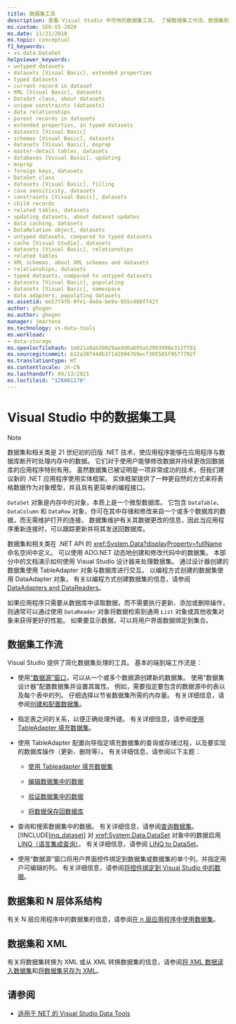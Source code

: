 ```yaml
---
title: 数据集工具
description: 查看 Visual Studio 中可用的数据集工具。 了解数据集工作流、数据集和 N 层体系结构，以及数据集和 XML。
ms.custom: SEO-VS-2020
ms.date: 11/21/2018
ms.topic: conceptual
f1_keywords:
- vs.data.DataSet
helpviewer_keywords:
- untyped datasets
- datasets [Visual Basic], extended properties
- typed datasets
- current record in dataset
- XML [Visual Basic], datasets
- DataSet class, about datasets
- unique constraints (datasets)
- data relationships
- parent records in datasets
- extended properties, in typed datasets
- datasets [Visual Basic]
- schemas [Visual Basic], datasets
- datasets [Visual Basic], msprop
- master-detail tables, datasets
- databases [Visual Basic], updating
- msprop
- foreign keys, datasets
- DataSet class
- datasets [Visual Basic], filling
- case sensitivity, datasets
- constraints [Visual Basic], datasets
- child records
- related tables, datasets
- updating datasets, about dataset updates
- data caching, datasets
- DataRelation object, datasets
- untyped datasets, compared to typed datasets
- cache [Visual Studio], datasets
- datasets [Visual Basic], relationships
- related tables
- XML schemas, about XML schemas and datasets
- relationships, datasets
- typed datasets, compared to untyped datasets
- datasets [Visual Basic], populating
- datasets [Visual Basic], namespace
- data adapters, populating datasets
ms.assetid: ee57f4f6-9fe1-4e0a-be9a-955c486ff427
author: ghogen
ms.author: ghogen
manager: jmartens
ms.technology: vs-data-tools
ms.workload:
- data-storage
ms.openlocfilehash: 1e021a8ab30829aedd0a695a53993998e312ff81
ms.sourcegitcommit: b12a38744db371d2894769ecf305585f9577792f
ms.translationtype: HT
ms.contentlocale: zh-CN
ms.lasthandoff: 09/13/2021
ms.locfileid: "126601170"
---
```

# <a name="dataset-tools-in-visual-studio"></a>Visual Studio 中的数据集工具

> [!NOTE]
> 数据集和相关类是 21 世纪初的旧版 .NET 技术，使应用程序能够在应用程序与数据库断开时处理内存中的数据。 它们对于使用户能够修改数据并持续更改回数据库的应用程序特别有用。 虽然数据集已被证明是一项非常成功的技术，但我们建议新的 .NET 应用程序使用实体框架。 实体框架提供了一种更自然的方式来将表格数据作为对象模型，并且具有更简单的编程接口。

`DataSet` 对象是内存中的对象，本质上是一个微型数据库。 它包含 `DataTable`、`DataColumn` 和 `DataRow` 对象，你可在其中存储和修改来自一个或多个数据库的数据，而无需维护打开的连接。 数据集维护有关其数据更改的信息，因此当应用程序重新连接时，可以跟踪更新并将其发送回数据库。

数据集和相关类在 .NET API 的 <xref:System.Data?displayProperty=fullName> 命名空间中定义。 可以使用 ADO.NET 动态地创建和修改代码中的数据集。 本部分中的文档演示如何使用 Visual Studio 设计器来处理数据集。 通过设计器创建的数据集使用 TableAdapter 对象与数据库进行交互。 以编程方式创建的数据集使用 DataAdapter 对象。 有关以编程方式创建数据集的信息，请参阅 [DataAdapters and DataReaders](/dotnet/framework/data/adonet/dataadapters-and-datareaders)。

如果应用程序只需要从数据库中读取数据，而不需要执行更新、添加或删除操作，则通常可以通过使用 `DataReader` 对象将数据检索到通用 `List` 对象或其他收集对象来获得更好的性能。 如果要显示数据，可以将用户界面数据绑定到集合。

## <a name="dataset-workflow"></a>数据集工作流

Visual Studio 提供了简化数据集处理的工具。 基本的端到端工作流是：

- 使用[“数据源”窗口](add-new-data-sources.md#data-sources-window)，可以从一个或多个数据源创建新的数据集。 使用“数据集设计器”配置数据集并设置其属性。 例如，需要指定要包含的数据源中的表以及每个表中的列。 仔细选择以节省数据集所需的内存量。 有关详细信息，请参阅[创建和配置数据集](../data-tools/create-and-configure-datasets-in-visual-studio.md)。

- 指定表之间的关系，以便正确处理外键。 有关详细信息，请参阅[使用 TableAdapter 填充数据集](../data-tools/fill-datasets-by-using-tableadapters.md)。

- 使用 TableAdapter 配置向导指定填充数据集的查询或存储过程，以及要实现的数据库操作（更新、删除等）。 有关详细信息，请参阅以下主题：

  - [使用 Tableadapter 填充数据集](../data-tools/fill-datasets-by-using-tableadapters.md)

  - [编辑数据集中的数据](../data-tools/edit-data-in-datasets.md)

  - [验证数据集中的数据](../data-tools/validate-data-in-datasets.md)

  - [将数据保存回数据库](../data-tools/save-data-back-to-the-database.md)

- 查询和搜索数据集中的数据。 有关详细信息，请参阅[查询数据集](../data-tools/query-datasets.md)。 [!INCLUDE[linq_dataset](../data-tools/includes/linq_dataset_md.md)] 对 <xref:System.Data.DataSet> 对象中的数据启用 [LINQ（语言集成查询）](/dotnet/csharp/linq/)。 有关详细信息，请参阅 [LINQ to DataSet](/dotnet/framework/data/adonet/linq-to-dataset)。

- 使用“数据源”窗口将用户界面控件绑定到数据集或数据集的单个列，并指定用户可编辑的列。 有关详细信息，请参阅[将控件绑定到 Visual Studio 中的数据](../data-tools/bind-controls-to-data-in-visual-studio.md)。

## <a name="datasets-and-n-tier-architecture"></a>数据集和 N 层体系结构

有关 N 层应用程序中的数据集的信息，请参阅[在 n 层应用程序中使用数据集](../data-tools/work-with-datasets-in-n-tier-applications.md)。

## <a name="datasets-and-xml"></a>数据集和 XML

有关将数据集转换为 XML 或从 XML 转换数据集的信息，请参阅[将 XML 数据读入数据集](../data-tools/read-xml-data-into-a-dataset.md)和[将数据集另存为 XML](../data-tools/save-a-dataset-as-xml.md)。

## <a name="see-also"></a>请参阅

- [适用于 NET 的 Visual Studio Data Tools](../data-tools/visual-studio-data-tools-for-dotnet.md)
